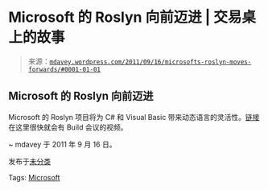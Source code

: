 <!--yml

category: 未分类

date: 2024-05-18 06:21:08

-->

# Microsoft 的 Roslyn 向前迈进 | 交易桌上的故事

> 来源：[`mdavey.wordpress.com/2011/09/16/microsofts-roslyn-moves-forwards/#0001-01-01`](https://mdavey.wordpress.com/2011/09/16/microsofts-roslyn-moves-forwards/#0001-01-01)

## Microsoft 的 Roslyn 向前迈进

Microsoft 的 Roslyn 项目将为 C# 和 Visual Basic 带来动态语言的灵活性。[链接](http://www.techworld.com.au/article/401071/microsoft_previews_compiler-as-a-service_software/)在这里很快就会有 Build 会议的视频。

~ mdavey 于 2011 年 9 月 16 日。

发布于[未分类](https://mdavey.wordpress.com/category/uncategorized/)

Tags: [Microsoft](https://mdavey.wordpress.com/tag/microsoft/)
